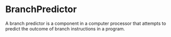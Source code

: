 # BranchPredictor
A branch predictor is a component in a computer processor that attempts to predict the outcome of branch instructions in a program.
